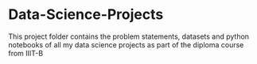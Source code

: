 # Data-Science-Projects
This project folder contains the problem statements, datasets and python notebooks of all my data science projects as part of the diploma course from IIIT-B
